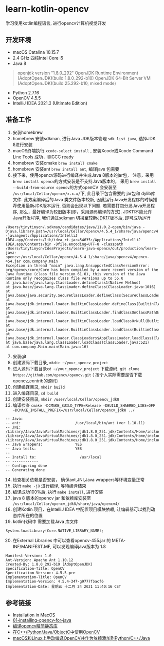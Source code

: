 # learn-kotlin-opencv

学习使用kotlin编程语言, 进行opencv计算机视觉开发

## 开发环境

- macOS Catalina 10.15.7
- 2.4 GHz 四核Intel Core i5
- Java 8

> openjdk version "1.8.0_292"
OpenJDK Runtime Environment (AdoptOpenJDK)(build 1.8.0_292-b10)
OpenJDK 64-Bit Server VM (AdoptOpenJDK)(build 25.292-b10, mixed mode)

- Python 2.7.16
- OpenCV 4.5.5
- IntelliJ IDEA 2021.3 (Ultimate Edition)

## 准备工作

1. 安装homebrew
2. homebrew 安装sdkman, 进行Java JDK版本管理 `sdk list java`, 选择JDK 8进行安装
3. macOS终端执行 `xcode-select install` , 安装Xcode或Xcode Command Line Tools 成功，则GCC ready
4. homebrew 安装cmake `brew install cmake`
5. homebrew 安装ant `brew install ant`, 编译java 包需要
6. 接下来，使用opencv源码进行编译并生成Java 8版本的jar包， 注意，采用`brew install opencv`的方式安装是不支持Java版本的，
   采用 `brew install --build-from-source opencv`的方式openCV 会安装至 `/usr/local/Cellar/opencv/x.x.x/`下, 此目录下包含需要的 jar包和
   dylib库文件. 此方案编译后的Java 类文件版本较新, 因此运行Java开发程序的时候推荐使用最新JDK版本运行, 否则会出现以下问题. 若需要打包分发Java开发程序, 那么，最好编译为较旧版本(即，采用源码编译的方式).
   JDK11不能允许Java开发程序, 我们通过sdkman 切换至较新JDK17版本后, 即可成功运行
```text
/Users/tinytinycn/.sdkman/candidates/java/11.0.2-open/bin/java -Djava.library.path=/usr/local/Cellar/opencv/4.5.4_1/share/java/opencv4 -javaagent:/Applications/IntelliJ IDEA.app/Contents/lib/idea_rt.jar=54635:/Applications/IntelliJ IDEA.app/Contents/bin -Dfile.encoding=UTF-8 -classpath /Users/tinytinycn/IdeaProjects/learn-java-opencv/out/production/learn-java-opencv:/usr/local/Cellar/opencv/4.5.4_1/share/java/opencv4/opencv-454.jar com.company.Main
Exception in thread "main" java.lang.UnsupportedClassVersionError: org/opencv/core/Core has been compiled by a more recent version of the Java Runtime (class file version 61.0), this version of the Java Runtime only recognizes class file versions up to 55.0
at java.base/java.lang.ClassLoader.defineClass1(Native Method)
at java.base/java.lang.ClassLoader.defineClass(ClassLoader.java:1016)
at java.base/java.security.SecureClassLoader.defineClass(SecureClassLoader.java:174)
at java.base/jdk.internal.loader.BuiltinClassLoader.defineClass(BuiltinClassLoader.java:802)
at java.base/jdk.internal.loader.BuiltinClassLoader.findClassOnClassPathOrNull(BuiltinClassLoader.java:700)
at java.base/jdk.internal.loader.BuiltinClassLoader.loadClassOrNull(BuiltinClassLoader.java:623)
at java.base/jdk.internal.loader.BuiltinClassLoader.loadClass(BuiltinClassLoader.java:581)
at java.base/jdk.internal.loader.ClassLoaders$AppClassLoader.loadClass(ClassLoaders.java:178)
at java.base/java.lang.ClassLoader.loadClass(ClassLoader.java:521)
at com.company.Main.main(Main.java:16)
```
7. 安装git
8. 创建源码下载目录, `mkdir ~/your_opencv_project`
9. 进入源码下载目录`cd ~/your_opencv_project` 下载源码, `git clone https://github.com/opencv/opencv.git` (
   按个人实际需要是否下载opencv_contrib的源码)
10. 创建编译目录, `mkdir build`
11. 进入编译目录, `cd build`
12. 创建安装目录, `mkdir /user/local/Cellar/opencv_jdk8`
13. 编译检查 `cmake -DCMAKE_BUILD_TYPE=Release -DBUILD_SHAERED_LIBS=OFF -DCMAKE_INSTALL_PREFIX=/usr/local/Cellar/opencv_jdk8 ../`
```text
-- Java:
-- ant:                         /usr/local/bin/ant (ver 1.10.11)
-- JNI:                         /Library/Java/JavaVirtualMachines/jdk1.8.0_251.jdk/Contents/Home/include /Library/Java/JavaVirtualMachines/jdk1.8.0_251.jdk/Contents/Home/include/darwin /Library/Java/JavaVirtualMachines/jdk1.8.0_251.jdk/Contents/Home/include
-- Java wrappers:               YES
-- Java tests:                  YES
-- 
-- Install to:                    /usr/local
-- ------------
-- Configuring done
-- Generating done
```
14. 检查相关依赖是否安装， 确保ant,JNI,Java wrappers等环境变量正常
15. 执行 `make -j8` 进行编译, 等待编译结束
16. 编译成功100%后, 执行 `make install`, 进行安装
17. java 8 版本的opencv jar 和依赖库安装至 `/usr/local/Cellar/opencv_jdk8/share/java/opencv4/`
18. 创建Kotlin 项目，在IntelliJ IDEA 中配置项目模块依赖, 让编辑器可以找到动态库所在的位置
19. kotlin代码中 需要加载Java 库文件 
```kotlin
System.loadLibrary(Core.NATIVE_LIBRARY_NAME);
```
20. 在External Libraries 中可以查看opencv-455.jar 的 META-INF/MANIFEST.MF, 可以发现编译java版本为 1.8
```text
Manifest-Version: 1.0
Ant-Version: Apache Ant 1.10.12
Created-By: 1.8.0_292-b10 (AdoptOpenJDK)
Specification-Title: OpenCV
Specification-Version: 4.5.5-pre
Implementation-Title: OpenCV
Implementation-Version: 4.5.4-347-g9777fbacf6
Implementation-Date: 星期五 十二月 24 2021 11:40:16 CST
```
## 参考链接
- [Installation in MacOS](https://docs.opencv.org/4.5.4/d0/db2/tutorial_macos_install.html)
- [01-installing-opencv-for-java](https://opencv-java-tutorials.readthedocs.io/en/latest/01-installing-opencv-for-java.html#install-opencv-3-x-under-macos)
- [编译opencv精简静态库](https://heroinlin.github.io/2018/04/18/opencv/build_opencv_simple_lib/)
- [在C++/Python/Java/ObjectC中使用OpenCV](https://zhuanlan.zhihu.com/p/90035154)
- [macOS和Linux上手动编译OpenCV并作为依赖添加到Python/C++/Java](https://juejin.cn/post/7027845214756667423)